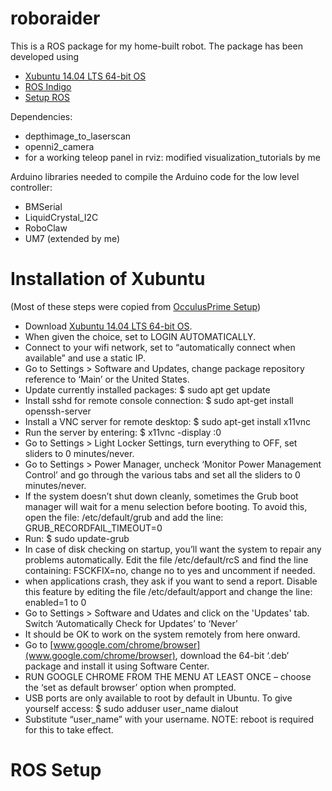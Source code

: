 # roboraider
This is a ROS package for my home-built robot. The package has been developed using
* [Xubuntu 14.04 LTS 64-bit OS](https://xubuntu.org/release/14-04/)
* [ROS Indigo](http://wiki.ros.org/indigo/Installation/Ubuntu)
* [Setup ROS](http://www.xaxxon.com/documentation/view/oculus-prime-ros-installation)

Dependencies:
* depthimage_to_laserscan
* openni2_camera
* for a working teleop panel in rviz: modified visualization_tutorials by me

Arduino libraries needed to compile the Arduino code for the low level controller:
* BMSerial
* LiquidCrystal_I2C
* RoboClaw
* UM7 (extended by me)

# Installation of Xubuntu
(Most of these steps were copied from [OcculusPrime Setup](http://www.xaxxon.com/documentation/view/oculus-prime-xubuntu-setup))
* Download [Xubuntu 14.04 LTS 64-bit OS](https://xubuntu.org/release/14-04/).
* When given the choice, set to LOGIN AUTOMATICALLY.
* Connect to your wifi network, set to “automatically connect when available” and use a static IP.
* Go to Settings > Software and Updates, change package repository reference to ‘Main’ or the United States.
* Update currently installed packages: $ sudo apt get update
* Install sshd for remote console connection: $ sudo apt-get install openssh-server
* Install a VNC server for remote desktop: $ sudo apt-get install x11vnc
* Run the server by entering: $ x11vnc -display :0
* Go to Settings > Light Locker Settings, turn everything to OFF, set sliders to 0 minutes/never.
* Go to Settings > Power Manager, uncheck ‘Monitor Power Management Control’ and go through the various tabs and set all the sliders to 0 minutes/never.
* If the system doesn’t shut down cleanly, sometimes the Grub boot manager will wait for a menu selection before booting. To avoid this, open the file: /etc/default/grub and add the line: GRUB_RECORDFAIL_TIMEOUT=0
* Run: $ sudo update-grub
* In case of disk checking on startup, you’ll want the system to repair any problems automatically. Edit the file /etc/default/rcS and find the line containing: FSCKFIX=no, change no to yes and uncomment if needed.
* when applications crash, they ask if you want to send a report. Disable this feature by editing the file /etc/default/apport and change the line: enabled=1 to 0
* Go to Settings > Software and Udates and click on the 'Updates' tab. Switch ‘Automatically Check for Updates’ to ‘Never’
* It should be OK to work on the system remotely from here onward.
* Go to [www.google.com/chrome/browser](www.google.com/chrome/browser), download the 64-bit ‘.deb’ package and install it using Software Center.
* RUN GOOGLE CHROME FROM THE MENU AT LEAST ONCE – choose the ‘set as default browser’ option when prompted.
* USB ports are only available to root by default in Ubuntu. To give yourself access: $ sudo adduser user_name dialout
* Substitute “user_name” with your username. NOTE: reboot is required for this to take effect.

# ROS Setup



